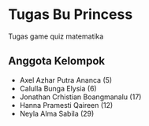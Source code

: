 
# Tugas Bu Princess

Tugas game quiz matematika

## Anggota Kelompok

- Axel Azhar Putra Ananca (5)
- Calulla Bunga Elysia (6)
- Jonathan Crhistian Boangmanalu (17)
- Hanna Pramesti Qaireen (12)
- Neyla Alma Sabila (29)